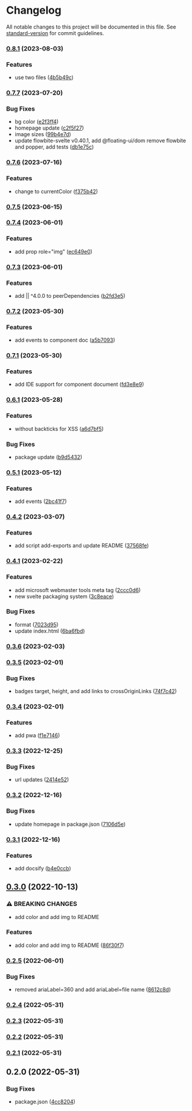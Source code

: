# Changelog

All notable changes to this project will be documented in this file. See [standard-version](https://github.com/conventional-changelog/standard-version) for commit guidelines.

### [0.8.1](https://github.com/shinokada/svelte-teenyicons/compare/v0.7.7...v0.8.1) (2023-08-03)


### Features

* use two files ([4b5b49c](https://github.com/shinokada/svelte-teenyicons/commit/4b5b49c9c362ad16ceec06dba21d9f341f1bbefc))

### [0.7.7](https://github.com/shinokada/svelte-teenyicons/compare/v0.7.6...v0.7.7) (2023-07-20)


### Bug Fixes

* bg color ([e2f3ff4](https://github.com/shinokada/svelte-teenyicons/commit/e2f3ff4213f2fcaca384dd09dbb5655441a45415))
* homepage update ([c2f5f27](https://github.com/shinokada/svelte-teenyicons/commit/c2f5f273e0074f566a615d79d972d905a2bf3115))
* image sizes ([99b4e7d](https://github.com/shinokada/svelte-teenyicons/commit/99b4e7dbd91ce21ee15d9366c8dab15a02136c25))
* update flowbite-svelte v0.40.1, add @floating-ui/dom remove flowbite and popper, add tests ([db1e75c](https://github.com/shinokada/svelte-teenyicons/commit/db1e75c193462899b588eed90412f3f87ead98f9))

### [0.7.6](https://github.com/shinokada/svelte-teenyicons/compare/v0.7.5...v0.7.6) (2023-07-16)


### Features

* change to currentColor ([f375b42](https://github.com/shinokada/svelte-teenyicons/commit/f375b42d02e8cccc4a7e102483fec2602d989a17))

### [0.7.5](https://github.com/shinokada/svelte-teenyicons/compare/v0.7.4...v0.7.5) (2023-06-15)

### [0.7.4](https://github.com/shinokada/svelte-teenyicons/compare/v0.7.3...v0.7.4) (2023-06-01)

### Features

- add prop role="img" ([ec649e0](https://github.com/shinokada/svelte-teenyicons/commit/ec649e0e885f3d9b91920fbb874d3a0e456a0c25))

### [0.7.3](https://github.com/shinokada/svelte-teenyicons/compare/v0.7.2...v0.7.3) (2023-06-01)

### Features

- add || ^4.0.0 to peerDependencies ([b2fd3e5](https://github.com/shinokada/svelte-teenyicons/commit/b2fd3e5a1f0fee897ecacd286436bb05f2cda9b3))

### [0.7.2](https://github.com/shinokada/svelte-teenyicons/compare/v0.7.1...v0.7.2) (2023-05-30)

### Features

- add events to component doc ([a5b7093](https://github.com/shinokada/svelte-teenyicons/commit/a5b7093b4e87dbfd9d3a32f38bf254d54d33fb40))

### [0.7.1](https://github.com/shinokada/svelte-teenyicons/compare/v0.6.1...v0.7.1) (2023-05-30)

### Features

- add IDE support for component document ([fd3e8e9](https://github.com/shinokada/svelte-teenyicons/commit/fd3e8e919a4e8555b7bc1213e350936617619a1e))

### [0.6.1](https://github.com/shinokada/svelte-teenyicons/compare/v0.5.1...v0.6.1) (2023-05-28)

### Features

- without backticks for XSS ([a6d7bf5](https://github.com/shinokada/svelte-teenyicons/commit/a6d7bf5d90064cb7d7d38aa9551101a13c4cd30c))

### Bug Fixes

- package update ([b9d5432](https://github.com/shinokada/svelte-teenyicons/commit/b9d543209d1d23337b44fbd84d675532f9c47133))

### [0.5.1](https://github.com/shinokada/svelte-teenyicons/compare/v0.4.2...v0.5.1) (2023-05-12)

### Features

- add events ([2bc41f7](https://github.com/shinokada/svelte-teenyicons/commit/2bc41f7e40d4049a365b400d36a9a5e0c28f6743))

### [0.4.2](https://github.com/shinokada/svelte-teenyicons/compare/v0.4.1...v0.4.2) (2023-03-07)

### Features

- add script add-exports and update README ([37568fe](https://github.com/shinokada/svelte-teenyicons/commit/37568fe80ef21a045cb574ccce8e103db7efde28))

### [0.4.1](https://github.com/shinokada/svelte-teenyicons/compare/v0.3.6...v0.4.1) (2023-02-22)

### Features

- add microsoft webmaster tools meta tag ([2ccc0d6](https://github.com/shinokada/svelte-teenyicons/commit/2ccc0d6b83708a2fe99bf838b4f83df6491f1d73))
- new svelte packaging system ([3c8eace](https://github.com/shinokada/svelte-teenyicons/commit/3c8eace2bafcefcceaac27bdcf2b021b2be67d91))

### Bug Fixes

- format ([7023d95](https://github.com/shinokada/svelte-teenyicons/commit/7023d95796f65bed2fe23729081b8f7d4f837395))
- update index.html ([6ba6fbd](https://github.com/shinokada/svelte-teenyicons/commit/6ba6fbdfdf61a50dd9f99250e003fcc089ea69c6))

### [0.3.6](https://github.com/shinokada/svelte-teenyicons/compare/v0.3.5...v0.3.6) (2023-02-03)

### [0.3.5](https://github.com/shinokada/svelte-teenyicons/compare/v0.3.4...v0.3.5) (2023-02-01)

### Bug Fixes

- badges target, height, and add links to crossOriginLinks ([74f7c42](https://github.com/shinokada/svelte-teenyicons/commit/74f7c42b798ce81169fb48ad2d8e327178e2fe9b))

### [0.3.4](https://github.com/shinokada/svelte-teenyicons/compare/v0.3.3...v0.3.4) (2023-02-01)

### Features

- add pwa ([f1e7146](https://github.com/shinokada/svelte-teenyicons/commit/f1e7146754d9832cf5c7c00777a4d95786fae3bc))

### [0.3.3](https://github.com/shinokada/svelte-teenyicons/compare/v0.3.2...v0.3.3) (2022-12-25)

### Bug Fixes

- url updates ([2414e52](https://github.com/shinokada/svelte-teenyicons/commit/2414e521c2ef8f152eb5cadb6f6c9a96fc6fce0a))

### [0.3.2](https://github.com/shinokada/svelte-teenyicons/compare/v0.3.1...v0.3.2) (2022-12-16)

### Bug Fixes

- update homepage in package.json ([7106d5e](https://github.com/shinokada/svelte-teenyicons/commit/7106d5e7c627d0975731b0fd28847bb0115ea8c7))

### [0.3.1](https://github.com/shinokada/svelte-teenyicons/compare/v0.3.0...v0.3.1) (2022-12-16)

### Features

- add docsify ([b4e0ccb](https://github.com/shinokada/svelte-teenyicons/commit/b4e0ccbaa8fd378b4500a479a3a73fb1f37333be))

## [0.3.0](https://github.com/shinokada/svelte-teenyicons/compare/v0.2.5...v0.3.0) (2022-10-13)

### ⚠ BREAKING CHANGES

- add color and add img to README

### Features

- add color and add img to README ([86f30f7](https://github.com/shinokada/svelte-teenyicons/commit/86f30f7f8199d2e3021252df67b5cc4e829ff882))

### [0.2.5](https://github.com/shinokada/svelte-teenyicons/compare/v0.2.4...v0.2.5) (2022-06-01)

### Bug Fixes

- removed ariaLabel=360 and add ariaLabel=file name ([8612c8d](https://github.com/shinokada/svelte-teenyicons/commit/8612c8dc0caded2e568604f8e7b743819ec2500b))

### [0.2.4](https://github.com/shinokada/svelte-teenyicons/compare/v0.2.3...v0.2.4) (2022-05-31)

### [0.2.3](https://github.com/shinokada/svelte-teenyicons/compare/v0.2.2...v0.2.3) (2022-05-31)

### [0.2.2](https://github.com/shinokada/svelte-teenyicons/compare/v0.2.1...v0.2.2) (2022-05-31)

### [0.2.1](https://github.com/shinokada/svelte-teenyicons/compare/v0.2.0...v0.2.1) (2022-05-31)

## 0.2.0 (2022-05-31)

### Bug Fixes

- package.json ([4cc8204](https://github.com/shinokada/svelte-teenyicons/commit/4cc8204723ada76333d02227e7ac420af4dde6c1))

